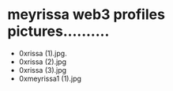 # meyrissa web3 profiles pictures..........
- 0xrissa (1).jpg.
- 0xrissa (2).jpg
- 0xrissa (3).jpg
- 0xmeyrissa1 (1).jpg
